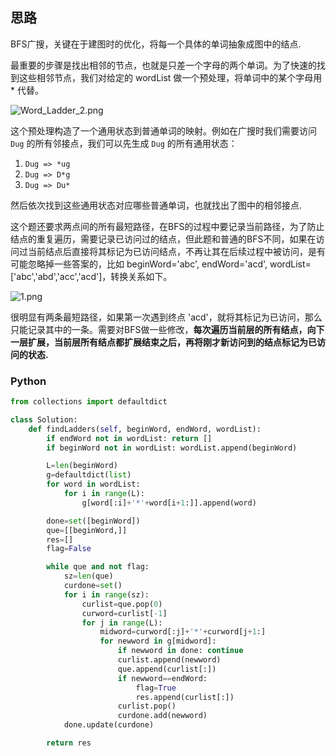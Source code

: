 ## 思路

BFS广搜，关键在于建图时的优化，将每一个具体的单词抽象成图中的结点.

最重要的步骤是找出相邻的节点，也就是只差一个字母的两个单词。为了快速的找到这些相邻节点，我们对给定的 wordList 做一个预处理，将单词中的某个字母用 * 代替。

![Word_Ladder_2.png](https://pic.leetcode-cn.com/7212249f3e224d9d5ccbc292e902e48b572f965236378e034d8e03924404cba2-Word_Ladder_2.png)

这个预处理构造了一个通用状态到普通单词的映射。例如在广搜时我们需要访问 `Dug` 的所有邻接点，我们可以先生成 `Dug` 的所有通用状态：

1. `Dug => *ug`
2. `Dug => D*g`
3. `Dug => Du*`

然后依次找到这些通用状态对应哪些普通单词，也就找出了图中的相邻接点.

这个题还要求两点间的所有最短路径，在BFS的过程中要记录当前路径，为了防止结点的重复遍历，需要记录已访问过的结点，但此题和普通的BFS不同，如果在访问过当前结点后直接将其标记为已访问结点，不再让其在后续过程中被访问，是有可能忽略掉一些答案的，比如 beginWord='abc', endWord='acd', wordList=['abc','abd','acc','acd']，转换关系如下。

![1.png](https://i.loli.net/2020/05/13/ZtUoTQYD6vSIOJV.png)

很明显有两条最短路径，如果第一次遇到终点 'acd'，就将其标记为已访问，那么只能记录其中的一条。需要对BFS做一些修改，**每次遍历当前层的所有结点，向下一层扩展，当前层所有结点都扩展结束之后，再将刚才新访问到的结点标记为已访问的状态.**

### Python

```python
from collections import defaultdict

class Solution:
    def findLadders(self, beginWord, endWord, wordList):
        if endWord not in wordList: return []
        if beginWord not in wordList: wordList.append(beginWord)

        L=len(beginWord)
        g=defaultdict(list)
        for word in wordList:
            for i in range(L):
                g[word[:i]+'*'+word[i+1:]].append(word)

        done=set([beginWord])
        que=[[beginWord,]]
        res=[]
        flag=False

        while que and not flag:
            sz=len(que)
            curdone=set()
            for i in range(sz):
                curlist=que.pop(0)
                curword=curlist[-1]
                for j in range(L):
                    midword=curword[:j]+'*'+curword[j+1:]
                    for newword in g[midword]:
                        if newword in done: continue
                        curlist.append(newword)
                        que.append(curlist[:])
                        if newword==endWord:
                            flag=True
                            res.append(curlist[:])
                        curlist.pop()
                        curdone.add(newword)
            done.update(curdone)

        return res
```

